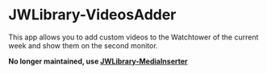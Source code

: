 # JWLibrary-VideosAdder
This app allows you to add custom videos to the Watchtower of the current week and show them on the second monitor.

**No longer maintained, use [JWLibrary-MediaInserter](https://github.com/darioragusa/JWLibrary-MediaInserter)**
